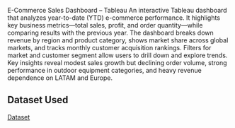 E-Commerce Sales Dashboard – Tableau
An interactive Tableau dashboard that analyzes year-to-date (YTD) e-commerce performance. It highlights key business metrics—total sales, profit, and order quantity—while comparing results with the previous year. The dashboard breaks down revenue by region and product category, shows market share across global markets, and tracks monthly customer acquisition rankings. Filters for market and customer segment allow users to drill down and explore trends. Key insights reveal modest sales growth but declining order volume, strong performance in outdoor equipment categories, and heavy revenue dependence on LATAM and Europe.

## Dataset Used
<a href ="https://drive.google.com/file/d/1VenmPy5rLs50w0k_9qrH_FS20kJ42toW/view">Dataset</a>
